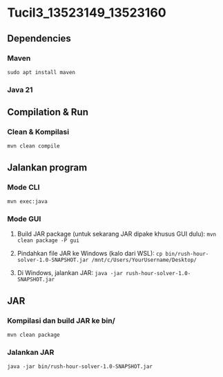 # Tucil3_13523149_13523160

## Dependencies

### Maven

`sudo apt install maven`

### Java 21

## Compilation & Run

### Clean & Kompilasi

`mvn clean compile`

## Jalankan program

### Mode CLI

`mvn exec:java`

### Mode GUI

1. Build JAR package (untuk sekarang JAR dipake khusus GUI dulu):
`mvn clean package -P gui`

2. Pindahkan file JAR ke Windows (kalo dari WSL):
`cp bin/rush-hour-solver-1.0-SNAPSHOT.jar /mnt/c/Users/YourUsername/Desktop/`

3. Di Windows, jalankan JAR:
`java -jar rush-hour-solver-1.0-SNAPSHOT.jar`

## JAR

### Kompilasi dan build JAR ke bin/

`mvn clean package`

### Jalankan JAR

`java -jar bin/rush-hour-solver-1.0-SNAPSHOT.jar`
